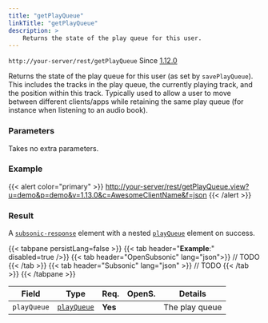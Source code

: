 ```yaml
---
title: "getPlayQueue"
linkTitle: "getPlayQueue"
description: >
    Returns the state of the play queue for this user.
---
```


`http://your-server/rest/getPlayQueue` Since [1.12.0](../../subsonic-versions)

Returns the state of the play queue for this user (as set by `savePlayQueue`). This includes the tracks in the play queue, the currently playing track, and the position within this track. Typically used to allow a user to move between different clients/apps while retaining the same play queue (for instance when listening to an audio book).

### Parameters

Takes no extra parameters.

### Example

{{< alert color="primary" >}} <http://your-server/rest/getPlayQueue.view?u=demo&p=demo&v=1.13.0&c=AwesomeClientName&f=json> {{< /alert >}}

### Result

A [`subsonic-response`](../../responses/subsonic-response) element with a nested [`playQueue`](../../responses/playqueue) element on success.

{{< tabpane persistLang=false >}}
{{< tab header="**Example**:" disabled=true />}}
{{< tab header="OpenSubsonic" lang="json">}}
// TODO
{{< /tab >}}
{{< tab header="Subsonic" lang="json" >}}
// TODO
{{< /tab >}}
{{< /tabpane >}}

| Field |  Type | Req. | OpenS. | Details |
| --- | --- | --- | --- | --- |
| `playQueue` | [`playQueue`](../../responses/playqueue) | **Yes** |     | The play queue|
